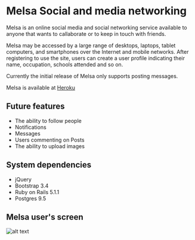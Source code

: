 
# Melsa Social and media networking

Melsa is an online social media and social networking service available to anyone that wants to callaborate or to keep in touch with friends.

Melsa may be accessed by a large range of desktops, laptops, tablet computers, and smartphones over the Internet and mobile networks. After registering to use the site, users can create a user profile indicating their name, occupation, schools attended and so on.

Currently the initial release of Melsa only supports posting messages.

Melsa is available at [Heroku](https://melsa.herokuapp.com)


## Future features

-   The ability to follow people
-   Notifications
-   Messages
-   Users commenting on Posts
-   The ability to upload images

## System dependencies

- jQuery
- Bootstrap 3.4
- Ruby on Rails 5.1.1
- Postgres 9.5

## Melsa user's screen

![alt text](http://res.cloudinary.com/diess6mgu/image/upload/v1498175858/melsa-intro_xgtmin.png)
